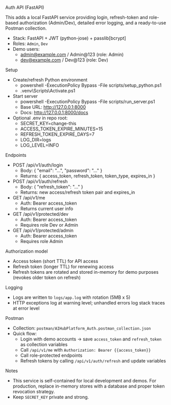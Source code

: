 Auth API (FastAPI)

This adds a local FastAPI service providing login, refresh-token and role-based authorization (Admin/Dev), detailed error logging, and a ready-to-use Postman collection.

- Stack: FastAPI + JWT (python-jose) + passlib[bcrypt]
- Roles: `Admin`, `Dev`
- Demo users:
  - admin@example.com / Admin@123 (role: Admin)
  - dev@example.com / Dev@123 (role: Dev)

Setup
- Create/refresh Python environment
  - powershell -ExecutionPolicy Bypass -File scripts/setup_python.ps1
  - .venv\Scripts\Activate.ps1
- Start server
  - powershell -ExecutionPolicy Bypass -File scripts/run_server.ps1
  - Base URL: http://127.0.0.1:8000
  - Docs: http://127.0.0.1:8000/docs
- Optional .env in repo root:
  - SECRET_KEY=change-this
  - ACCESS_TOKEN_EXPIRE_MINUTES=15
  - REFRESH_TOKEN_EXPIRE_DAYS=7
  - LOG_DIR=logs
  - LOG_LEVEL=INFO

Endpoints
- POST /api/v1/auth/login
  - Body: { "email": "...", "password": "..." }
  - Returns: { access_token, refresh_token, token_type, expires_in }
- POST /api/v1/auth/refresh
  - Body: { "refresh_token": "..." }
  - Returns: new access/refresh token pair and expires_in
- GET /api/v1/me
  - Auth: Bearer access_token
  - Returns current user info
- GET /api/v1/protected/dev
  - Auth: Bearer access_token
  - Requires role Dev or Admin
- GET /api/v1/protected/admin
  - Auth: Bearer access_token
  - Requires role Admin

Authorization model
- Access token (short TTL) for API access
- Refresh token (longer TTL) for renewing access
- Refresh tokens are rotated and stored in-memory for demo purposes (revokes older token on refresh)

Logging
- Logs are written to `logs/app.log` with rotation (5MB x 5)
- HTTP exceptions log at warning level; unhandled errors log stack traces at error level

Postman
- Collection: `postman/AIHubPlatform_Auth.postman_collection.json`
- Quick flow:
  - Login with demo accounts → save `access_token` and `refresh_token` as collection variables
  - Call `/api/v1/me` with `Authorization: Bearer {{access_token}}`
  - Call role-protected endpoints
  - Refresh tokens by calling `/api/v1/auth/refresh` and update variables

Notes
- This service is self-contained for local development and demos. For production, replace in-memory stores with a database and proper token revocation strategy.
- Keep `SECRET_KEY` private and strong.

